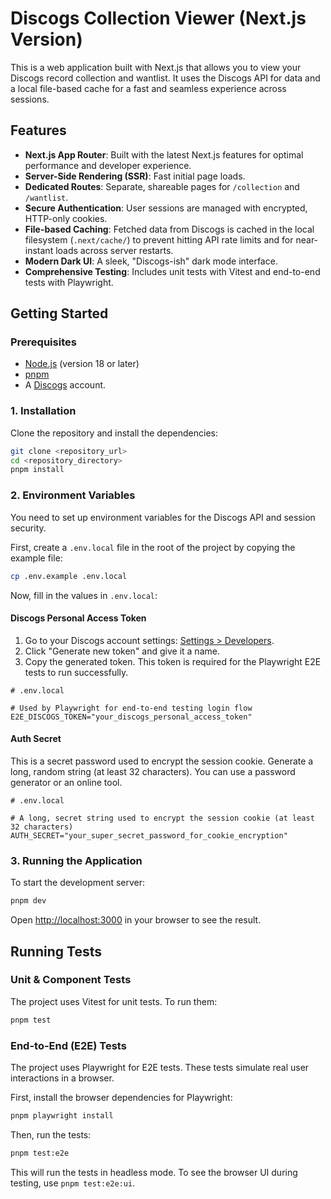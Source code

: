 # Discogs Collection Viewer (Next.js Version)

This is a web application built with Next.js that allows you to view your Discogs record collection and wantlist. It uses the Discogs API for data and a local file-based cache for a fast and seamless experience across sessions.

## Features

- **Next.js App Router**: Built with the latest Next.js features for optimal performance and developer experience.
- **Server-Side Rendering (SSR)**: Fast initial page loads.
- **Dedicated Routes**: Separate, shareable pages for `/collection` and `/wantlist`.
- **Secure Authentication**: User sessions are managed with encrypted, HTTP-only cookies.
- **File-based Caching**: Fetched data from Discogs is cached in the local filesystem (`.next/cache/`) to prevent hitting API rate limits and for near-instant loads across server restarts.
- **Modern Dark UI**: A sleek, "Discogs-ish" dark mode interface.
- **Comprehensive Testing**: Includes unit tests with Vitest and end-to-end tests with Playwright.

## Getting Started

### Prerequisites

- [Node.js](https://nodejs.org/) (version 18 or later)
- [pnpm](https://pnpm.io/installation)
- A [Discogs](https://www.discogs.com) account.

### 1. Installation

Clone the repository and install the dependencies:

```bash
git clone <repository_url>
cd <repository_directory>
pnpm install
```

### 2. Environment Variables

You need to set up environment variables for the Discogs API and session security.

First, create a `.env.local` file in the root of the project by copying the example file:

```bash
cp .env.example .env.local
```

Now, fill in the values in `.env.local`:

#### Discogs Personal Access Token

1.  Go to your Discogs account settings: [Settings > Developers](https://www.discogs.com/settings/developers).
2.  Click "Generate new token" and give it a name.
3.  Copy the generated token. This token is required for the Playwright E2E tests to run successfully.

```env
# .env.local

# Used by Playwright for end-to-end testing login flow
E2E_DISCOGS_TOKEN="your_discogs_personal_access_token"
```

#### Auth Secret

This is a secret password used to encrypt the session cookie. Generate a long, random string (at least 32 characters). You can use a password generator or an online tool.

```env
# .env.local

# A long, secret string used to encrypt the session cookie (at least 32 characters)
AUTH_SECRET="your_super_secret_password_for_cookie_encryption"
```

### 3. Running the Application

To start the development server:

```bash
pnpm dev
```

Open [http://localhost:3000](http://localhost:3000) in your browser to see the result.

## Running Tests

### Unit & Component Tests

The project uses Vitest for unit tests. To run them:

```bash
pnpm test
```

### End-to-End (E2E) Tests

The project uses Playwright for E2E tests. These tests simulate real user interactions in a browser.

First, install the browser dependencies for Playwright:
```bash
pnpm playwright install
```

Then, run the tests:
```bash
pnpm test:e2e
```

This will run the tests in headless mode. To see the browser UI during testing, use `pnpm test:e2e:ui`.
